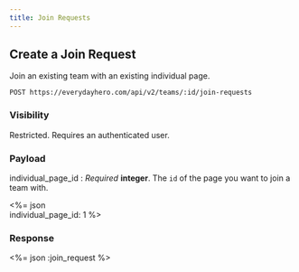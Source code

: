 ```yaml
---
title: Join Requests
---
```

## Create a Join Request

Join an existing team with an existing individual page.

    POST https://everydayhero.com/api/v2/teams/:id/join-requests

### Visibility

Restricted. Requires an authenticated user.

### Payload

individual_page_id
: _Required_ **integer**. The `id` of the page you want to join a team
with.

<%= json \
  individual_page_id: 1
%>

### Response

<%= json :join_request %>
